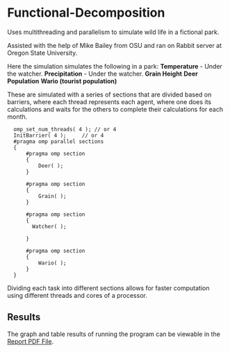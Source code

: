 # Functional-Decomposition
Uses multithreading and parallelism to simulate wild life in a fictional park.

Assisted with the help of Mike Bailey from OSU and ran on Rabbit server at Oregon State University.

Here the simulation simulates the following in a park:
**Temperature** - Under the watcher.
**Precipitation** - Under the watcher.
**Grain Height**
**Deer Population**
**Wario (tourist population)**

These are simulated with a series of sections that are divided based on barriers, where each thread represents each agent, where one does its calculations and waits for the others to complete their calculations for each month.

```
  omp_set_num_threads( 4 );	// or 4
  InitBarrier( 4 );		// or 4
  #pragma omp parallel sections
  {
	  #pragma omp section
	  {
		  Deer( );
	  }

	  #pragma omp section
	  {
		  Grain( );
	  }

	  #pragma omp section
	  {
	    Watcher( );

	  }

	  #pragma omp section
	  {
		  Wario( );
	  }
  }
```

Dividing each task into different sections allows for faster computation using different threads and cores of a processor.

## Results
The graph and table results of running the program can be viewable in the [Report PDF File](https://github.com/andrew-sabin/Functional-Decomposition/blob/main/Proj02.pdf).
